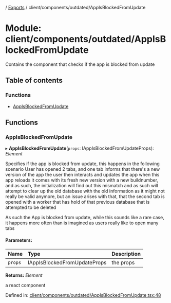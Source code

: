 [](../README.md) / [Exports](../modules.md) / client/components/outdated/AppIsBlockedFromUpdate

# Module: client/components/outdated/AppIsBlockedFromUpdate

Contains the component that checks if the app is blocked from update

## Table of contents

### Functions

- [AppIsBlockedFromUpdate](client_components_outdated_appisblockedfromupdate.md#appisblockedfromupdate)

## Functions

### AppIsBlockedFromUpdate

▸ **AppIsBlockedFromUpdate**(`props`: IAppIsBlockedFromUpdateProps): *Element*

Specifies if the app is blocked from update, this happens in the following scenario
User has opened 2 tabs, and one tab informs that there's a new version of the app the user then interacts and updates the app
when this app reloads it comes with its fresh new version with a new buildnumber, and as such, the initialization
will find out this mismatch and as such will attempt to clear up the old database with the old information as it might
not really be valid anymore, but an issue arises with that, that the second tab is opened with a worker that has hold
of that previous database that is attempted to be deleted

As such the App is blocked from update, while this sounds like a rare case, it happens more often than is
imagined as users really like to open many tabs

#### Parameters:

Name | Type | Description |
:------ | :------ | :------ |
`props` | IAppIsBlockedFromUpdateProps | the props   |

**Returns:** *Element*

a react component

Defined in: [client/components/outdated/AppIsBlockedFromUpdate.tsx:48](https://github.com/onzag/itemize/blob/0e9b128c/client/components/outdated/AppIsBlockedFromUpdate.tsx#L48)

